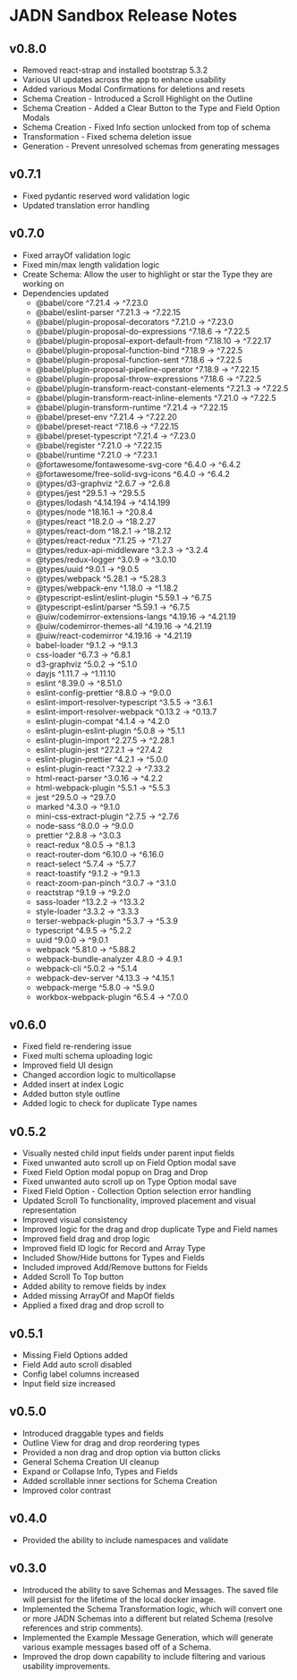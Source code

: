 # JADN Sandbox Release Notes

## v0.8.0

* Removed react-strap and installed bootstrap 5.3.2
* Various UI updates across the app to enhance usability
* Added various Modal Confirmations for deletions and resets
* Schema Creation - Introduced a Scroll Highlight on the Outline
* Schema Creation - Added a Clear Button to the Type and Field Option Modals
* Schema Creation - Fixed Info section unlocked from top of schema
* Transformation - Fixed schema deletion issue
* Generation - Prevent unresolved schemas from generating messages

## v0.7.1

* Fixed pydantic reserved word validation logic
* Updated translation error handling

## v0.7.0

* Fixed arrayOf validation logic
* Fixed min/max length validation logic
* Create Schema: Allow the user to highlight or star the Type they are working on
* Dependencies updated
  * @‌babel/core ^7.21.4 → ^7.23.0
  * @‌babel/eslint-parser ^7.21.3 → ^7.22.15
  * @‌babel/plugin-proposal-decorators ^7.21.0 → ^7.23.0
  * @‌babel/plugin-proposal-do-expressions ^7.18.6 → ^7.22.5
  * @‌babel/plugin-proposal-export-default-from ^7.18.10 → ^7.22.17
  * @‌babel/plugin-proposal-function-bind ^7.18.9 → ^7.22.5
  * @‌babel/plugin-proposal-function-sent ^7.18.6 → ^7.22.5
  * @‌babel/plugin-proposal-pipeline-operator ^7.18.9 → ^7.22.15
  * @‌babel/plugin-proposal-throw-expressions ^7.18.6 → ^7.22.5
  * @‌babel/plugin-transform-react-constant-elements ^7.21.3 → ^7.22.5
  * @‌babel/plugin-transform-react-inline-elements ^7.21.0 → ^7.22.5
  * @‌babel/plugin-transform-runtime ^7.21.4 → ^7.22.15
  * @‌babel/preset-env ^7.21.4 → ^7.22.20
  * @‌babel/preset-react ^7.18.6 → ^7.22.15
  * @‌babel/preset-typescript ^7.21.4 → ^7.23.0
  * @‌babel/register ^7.21.0 → ^7.22.15
  * @‌babel/runtime ^7.21.0 → ^7.23.1
  * @‌fortawesome/fontawesome-svg-core ^6.4.0 → ^6.4.2
  * @‌fortawesome/free-solid-svg-icons ^6.4.0 → ^6.4.2
  * @‌types/d3-graphviz ^2.6.7 → ^2.6.8
  * @‌types/jest ^29.5.1 → ^29.5.5
  * @‌types/lodash ^4.14.194 → ^4.14.199
  * @‌types/node ^18.16.1 → ^20.8.4
  * @‌types/react ^18.2.0 → ^18.2.27
  * @‌types/react-dom ^18.2.1 → ^18.2.12
  * @‌types/react-redux ^7.1.25 → ^7.1.27
  * @‌types/redux-api-middleware ^3.2.3 → ^3.2.4
  * @‌types/redux-logger ^3.0.9 → ^3.0.10
  * @‌types/uuid ^9.0.1 → ^9.0.5
  * @‌types/webpack ^5.28.1 → ^5.28.3
  * @‌types/webpack-env ^1.18.0 → ^1.18.2
  * @‌typescript-eslint/eslint-plugin ^5.59.1 → ^6.7.5
  * @‌typescript-eslint/parser ^5.59.1 → ^6.7.5
  * @‌uiw/codemirror-extensions-langs ^4.19.16 → ^4.21.19
  * @‌uiw/codemirror-themes-all ^4.19.16 → ^4.21.19
  * @‌uiw/react-codemirror ^4.19.16 → ^4.21.19
  * babel-loader ^9.1.2 → ^9.1.3
  * css-loader ^6.7.3 → ^6.8.1
  * d3-graphviz ^5.0.2 → ^5.1.0
  * dayjs ^1.11.7 → ^1.11.10
  * eslint ^8.39.0 → ^8.51.0
  * eslint-config-prettier ^8.8.0 → ^9.0.0
  * eslint-import-resolver-typescript ^3.5.5 → ^3.6.1
  * eslint-import-resolver-webpack ^0.13.2 → ^0.13.7
  * eslint-plugin-compat ^4.1.4 → ^4.2.0
  * eslint-plugin-eslint-plugin ^5.0.8 → ^5.1.1
  * eslint-plugin-import ^2.27.5 → ^2.28.1
  * eslint-plugin-jest ^27.2.1 → ^27.4.2
  * eslint-plugin-prettier ^4.2.1 → ^5.0.0
  * eslint-plugin-react ^7.32.2 → ^7.33.2
  * html-react-parser ^3.0.16 → ^4.2.2
  * html-webpack-plugin ^5.5.1 → ^5.5.3
  * jest ^29.5.0 → ^29.7.0
  * marked ^4.3.0 → ^9.1.0
  * mini-css-extract-plugin ^2.7.5 → ^2.7.6
  * node-sass ^8.0.0 → ^9.0.0
  * prettier ^2.8.8 → ^3.0.3
  * react-redux ^8.0.5 → ^8.1.3
  * react-router-dom ^6.10.0 → ^6.16.0
  * react-select ^5.7.4 → ^5.7.7
  * react-toastify ^9.1.2 → ^9.1.3
  * react-zoom-pan-pinch ^3.0.7 → ^3.1.0
  * reactstrap ^9.1.9 → ^9.2.0
  * sass-loader ^13.2.2 → ^13.3.2
  * style-loader ^3.3.2 → ^3.3.3
  * terser-webpack-plugin ^5.3.7 → ^5.3.9
  * typescript ^4.9.5 → ^5.2.2
  * uuid ^9.0.0 → ^9.0.1
  * webpack ^5.81.0 → ^5.88.2
  * webpack-bundle-analyzer 4.8.0 → 4.9.1
  * webpack-cli ^5.0.2 → ^5.1.4
  * webpack-dev-server ^4.13.3 → ^4.15.1
  * webpack-merge ^5.8.0 → ^5.9.0
  * workbox-webpack-plugin ^6.5.4 → ^7.0.0


## v0.6.0

* Fixed field re-rendering issue
* Fixed multi schema uploading logic 
* Improved field UI design 
* Changed accordion logic to multicollapse
* Added insert at index Logic 
* Added button style outline
* Added logic to check for duplicate Type names


## v0.5.2

* Visually nested child input fields under parent input fields
* Fixed unwanted auto scroll up on Field Option modal save
* Fixed Field Option modal popup on Drag and Drop
* Fixed unwanted auto scroll up on Type Option modal save
* Fixed Field Option - Collection Option selection error handling
* Updated Scroll To functionality, improved placement and visual representation
* Improved visual consistency
* Improved logic for the drag and drop duplicate Type and Field names
* Improved field drag and drop logic
* Improved field ID logic for Record and Array Type
* Included Show/Hide buttons for Types and Fields
* Included improved Add/Remove buttons for Fields
* Added Scroll To Top button 
* Added ability to remove fields by index
* Added missing ArrayOf and MapOf fields
* Applied a fixed drag and drop scroll to

## v0.5.1

* Missing Field Options added
* Field Add auto scroll disabled
* Config label columns increased
* Input field size increased

## v0.5.0

* Introduced draggable types and fields
* Outline View for drag and drop reordering types
* Provided a non drag and drop option via button clicks
* General Schema Creation UI cleanup
* Expand or Collapse Info, Types and Fields
* Added scrollable inner sections for Schema Creation
* Improved color contrast

## v0.4.0

* Provided the ability to include namespaces and validate

## v0.3.0

* Introduced the ability to save Schemas and Messages.  The saved file will persist for the lifetime of the local docker image.  
* Implemented the Schema Transformation logic, which will convert one or more JADN Schemas into a different but related Schema (resolve references and strip comments).
* Implemented the Example Message Generation, which will generate various example messages based off of a Schema.
* Improved the drop down capability to include filtering and various usability improvements.
